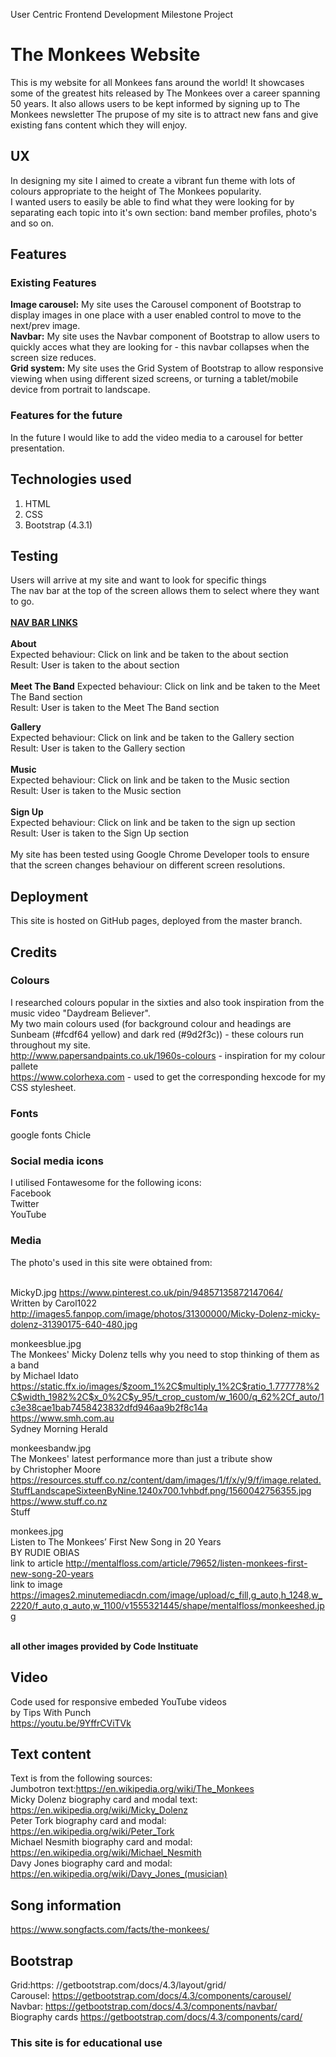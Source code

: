 User Centric Frontend Development Milestone Project

# The Monkees Website
This is my website for all Monkees fans around the world!
It showcases some of the greatest hits released by The Monkees over a career
spanning 50 years.
It also allows users to be kept informed by signing up to The Monkees newsletter
The prupose of my site is to attract new fans and give existing fans content which they will enjoy.

## UX
In designing my site I aimed to create a vibrant fun theme with lots of colours appropriate to the height of The Monkees popularity.
<br>I wanted users to easily be able to find what they were looking for by separating each topic into it's own section: band member profiles, photo's and so on.

## Features
### Existing Features
<b>Image carousel:</b> My site uses the Carousel component of Bootstrap to display images in one place with a user enabled control to move to the next/prev image.
<br><b>Navbar:</b> My site uses the Navbar component of Bootstrap to allow users to quickly acces what they are looking for - this navbar collapses when the screen size reduces.
<br><b>Grid system:</b> My site uses the Grid System of Bootstrap to allow responsive viewing when using different sized screens, or turning a tablet/mobile device from portrait to landscape.

### Features for the future
In the future I would like to add the video media to a carousel for better presentation.

## Technologies used
1. HTML
2. CSS
3. Bootstrap (4.3.1)

## Testing
Users will arrive at my site and want to look for specific things<br>
The nav bar at the top of the screen allows them to select where they want to go.<br><br>
<u><b>NAV BAR LINKS</b></u><br>
<br>
<b>About</b><br>
Expected behaviour:  Click on link and be taken to the about section<br>
Result:  User is taken to the about section<br>
<br>
<b>Meet The Band</b>
Expected behaviour:  Click on link and be taken to the Meet The Band section<br>
Result:  User is taken to the Meet The Band section<br>

<b>Gallery</b><br>
Expected behaviour:  Click on link and be taken to the Gallery section<br>
Result:  User is taken to the Gallery section<br>
<br>
<b>Music</b><br>
Expected behaviour:  Click on link and be taken to the Music section<br>
Result:  User is taken to the Music section<br>
<br>
<b>Sign Up</b><br>
Expected behaviour:  Click on link and be taken to the sign up section<br>
Result:  User is taken to the Sign Up section<br>
<br>
My site has been tested using Google Chrome Developer tools to ensure that the screen changes behaviour on different screen resolutions.




## Deployment
This site is hosted on GitHub pages, deployed from the master branch.


## Credits

### Colours
I researched colours popular in the sixties and also took inspiration from the music video "Daydream Believer".
<br>My two main colours used (for background colour and headings are Sunbeam (#fcdf64 yellow) and dark red (#9d2f3c)) - these colours run throughout my site.
<br>http://www.papersandpaints.co.uk/1960s-colours - inspiration for my colour pallete
<br>https://www.colorhexa.com - used to get the corresponding hexcode for my CSS stylesheet.

### Fonts
google fonts Chicle

### Social media icons
I utilised Fontawesome for the following icons:<br>
Facebook<br>
Twitter<br>
YouTube

### Media
The photo's used in this site were obtained from:<br>

<br>MickyD.jpg
https://www.pinterest.co.uk/pin/94857135872147064/<br>
Written by Carol1022<br>
http://images5.fanpop.com/image/photos/31300000/Micky-Dolenz-micky-dolenz-31390175-640-480.jpg
<br>


monkeesblue.jpg<br>
The Monkees' Micky Dolenz tells why you need to stop thinking of them as a band<br>
by Michael Idato<br>
https://static.ffx.io/images/$zoom_1%2C$multiply_1%2C$ratio_1.777778%2C$width_1982%2C$x_0%2C$y_95/t_crop_custom/w_1600/q_62%2Cf_auto/1c3e38cae1bab7458423832dfd946aa9b2f8c14a
<br>https://www.smh.com.au
<br>Sydney Morning Herald


monkeesbandw.jpg<br>
The Monkees' latest performance more than just a tribute show<br>
by Christopher Moore<br>
https://resources.stuff.co.nz/content/dam/images/1/f/x/y/9/f/image.related.StuffLandscapeSixteenByNine.1240x700.1vhbdf.png/1560042756355.jpg
<br>https://www.stuff.co.nz<br>
Stuff

monkees.jpg<br>
Listen to The Monkees’ First New Song in 20 Years<br>
BY RUDIE OBIAS<br>link to article
http://mentalfloss.com/article/79652/listen-monkees-first-new-song-20-years<br>link to image 
<br>https://images2.minutemediacdn.com/image/upload/c_fill,g_auto,h_1248,w_2220/f_auto,q_auto,w_1100/v1555321445/shape/mentalfloss/monkeeshed.jpg

<br><b>all other images provided by Code Instituate</b>


## Video 
Code used for responsive embeded YouTube videos<br>
by Tips With Punch<br>
https://youtu.be/9YffrCViTVk 

## Text content
Text is from the following sources:<br>
Jumbotron text:https://en.wikipedia.org/wiki/The_Monkees<br>
Micky Dolenz biography card and modal text: https://en.wikipedia.org/wiki/Micky_Dolenz<br>
Peter Tork biography card and modal: https://en.wikipedia.org/wiki/Peter_Tork<br>
Michael Nesmith biography card and modal: https://en.wikipedia.org/wiki/Michael_Nesmith<br>
Davy Jones biography card and modal: https://en.wikipedia.org/wiki/Davy_Jones_(musician)

## Song information
https://www.songfacts.com/facts/the-monkees/


## Bootstrap

Grid:https: //getbootstrap.com/docs/4.3/layout/grid/<br>
Carousel: https://getbootstrap.com/docs/4.3/components/carousel/<br>
Navbar: https://getbootstrap.com/docs/4.3/components/navbar/<br>
Biography cards https://getbootstrap.com/docs/4.3/components/card/ 

### This site is for educational use